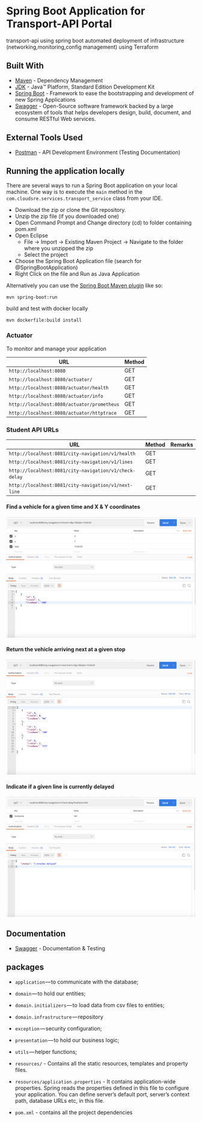 # Spring Boot Application for Transport-API Portal
transport-api using spring boot
automated deployment of infrastructure (networking,monitoring,config management) using Terraform   

## Built With

* 	[Maven](https://maven.apache.org/) - Dependency Management
* 	[JDK](http://www.oracle.com/technetwork/java/javase/downloads/jdk8-downloads-2133151.html) - Java™ Platform, Standard Edition Development Kit
* 	[Spring Boot](https://spring.io/projects/spring-boot) - Framework to ease the bootstrapping and development of new Spring Applications
* 	[Swagger](https://swagger.io/) - Open-Source software framework backed by a large ecosystem of tools that helps developers design, build, document, and consume RESTful Web services.

## External Tools Used

* [Postman](https://www.getpostman.com/) - API Development Environment (Testing Documentation)

## Running the application locally

There are several ways to run a Spring Boot application on your local machine. One way is to execute the `main` method in the `com.cloudsre.services.transport_service` class from your IDE.

- Download the zip or clone the Git repository.
- Unzip the zip file (if you downloaded one)
- Open Command Prompt and Change directory (cd) to folder containing pom.xml
- Open Eclipse
   - File -> Import -> Existing Maven Project -> Navigate to the folder where you unzipped the zip
   - Select the project
- Choose the Spring Boot Application file (search for @SpringBootApplication)
- Right Click on the file and Run as Java Application

Alternatively you can use the [Spring Boot Maven plugin](https://docs.spring.io/spring-boot/docs/current/reference/html/build-tool-plugins-maven-plugin.html) like so:

```shell
mvn spring-boot:run
```
build and test with docker locally
```shell
mvn dockerfile:build install
```

### Actuator

To monitor and manage your application

|  URL |  Method |
|----------|--------------|
|`http://localhost:8080`  						         | GET |
|`http://localhost:8080/actuator/`             | GET |
|`http://localhost:8080/actuator/health`       | GET |
|`http://localhost:8080/actuator/info`      	 | GET |
|`http://localhost:8080/actuator/prometheus`   | GET |
|`http://localhost:8080/actuator/httptrace`    | GET |


### Student API URLs

|  URL |  Method | Remarks |
|----------|--------------|--------------|
|`http://localhost:8081/city-navigation/v1/health`                           | GET |
|`http://localhost:8081/city-navigation/v1/lines`                            | GET |
|`http://localhost:8081/city-navigation/v1/check-delay`                      | GET |
|`http://localhost:8081/city-navigation/v1/next-line`                        | GET |

#### Find a vehicle for a given time and X & Y coordinates
![Alt text](https://github.com/prasanna12510/transport-api/blob/master/doc/img/getLines.png?raw=true "getLines")

#### Return the vehicle arriving next at a given stop
![Alt text](https://github.com/prasanna12510/transport-api/blob/master/doc/img/getNextArrival.png?raw=true "getNextArrival")

#### Indicate if a given line is currently delayed
![Alt text](https://github.com/prasanna12510/transport-api/blob/master/doc/img/getDelay.png?raw=true "getDelay")



## Documentation
* [Swagger](http://localhost:8081/swagger-ui.html) - Documentation & Testing

## packages

- `application` — to communicate with the database;
- `domain` — to hold our entities;
- `domain.initializers` — to load data from csv files to entities;
- `domain.infrastructure` — repository
- `exception` — security configuration;
- `presentation` — to hold our business logic;
- `utils` — helper functions;

- `resources/` - Contains all the static resources, templates and property files.
- `resources/application.properties` - It contains application-wide properties. Spring reads the properties defined in this file to configure your application. You can define server’s default port, server’s context path, database URLs etc, in this file.


- `pom.xml` - contains all the project dependencies
